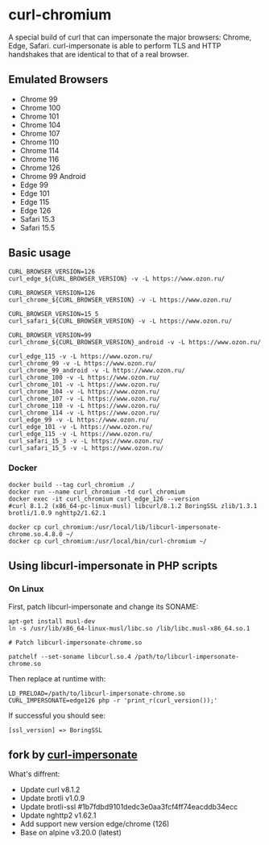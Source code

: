 # curl-chromium

A special build of curl that can impersonate the major browsers: Chrome, Edge, Safari. curl-impersonate is able to perform TLS and HTTP handshakes that are identical to that of a real browser.

## Emulated Browsers

- Chrome 99
- Chrome 100
- Chrome 101
- Chrome 104
- Chrome 107
- Chrome 110
- Chrome 114
- Chrome 116
- Chrome 126
- Chrome 99 Android
- Edge 99
- Edge 101
- Edge 115
- Edge 126
- Safari 15.3
- Safari 15.5

## Basic usage

```shell
CURL_BROWSER_VERSION=126
curl_edge_${CURL_BROWSER_VERSION} -v -L https://www.ozon.ru/

CURL_BROWSER_VERSION=126
curl_chrome_${CURL_BROWSER_VERSION} -v -L https://www.ozon.ru/

CURL_BROWSER_VERSION=15_5
curl_safari_${CURL_BROWSER_VERSION} -v -L https://www.ozon.ru/

CURL_BROWSER_VERSION=99
curl_chrome_${CURL_BROWSER_VERSION}_android -v -L https://www.ozon.ru/
```

```shell
curl_edge_115 -v -L https://www.ozon.ru/
curl_chrome_99 -v -L https://www.ozon.ru/
curl_chrome_99_android -v -L https://www.ozon.ru/
curl_chrome_100 -v -L https://www.ozon.ru/
curl_chrome_101 -v -L https://www.ozon.ru/
curl_chrome_104 -v -L https://www.ozon.ru/
curl_chrome_107 -v -L https://www.ozon.ru/
curl_chrome_110 -v -L https://www.ozon.ru/
curl_chrome_114 -v -L https://www.ozon.ru/
curl_edge_99 -v -L https://www.ozon.ru/
curl_edge_101 -v -L https://www.ozon.ru/
curl_edge_115 -v -L https://www.ozon.ru/
curl_safari_15_3 -v -L https://www.ozon.ru/
curl_safari_15_5 -v -L https://www.ozon.ru/
```

### Docker

```shell
docker build --tag curl_chromium ./
docker run --name curl_chromium -td curl_chromium
docker exec -it curl_chromium curl_edge_126 --version
#curl 8.1.2 (x86_64-pc-linux-musl) libcurl/8.1.2 BoringSSL zlib/1.3.1 brotli/1.0.9 nghttp2/1.62.1

docker cp curl_chromium:/usr/local/lib/libcurl-impersonate-chrome.so.4.8.0 ~/
docker cp curl_chromium:/usr/local/bin/curl-chromium ~/
```

## Using libcurl-impersonate in PHP scripts

### On Linux

First, patch libcurl-impersonate and change its SONAME:

```text
apt-get install musl-dev
ln -s /usr/lib/x86_64-linux-musl/libc.so /lib/libc.musl-x86_64.so.1

# Patch libcurl-impersonate-chrome.so

patchelf --set-soname libcurl.so.4 /path/to/libcurl-impersonate-chrome.so
```

Then replace at runtime with:

```text
LD_PRELOAD=/path/to/libcurl-impersonate-chrome.so CURL_IMPERSONATE=edge126 php -r 'print_r(curl_version());'
```

If successful you should see:

```text
[ssl_version] => BoringSSL
```

## fork by [curl-impersonate](https://github.com/lwthiker/curl-impersonate)

What's diffrent:
- Update curl v8.1.2
- Update brotli v1.0.9 
- Update brotli-ssl #1b7fdbd9101dedc3e0aa3fcf4ff74eacddb34ecc
- Update nghttp2 v1.62.1
- Add support new version edge/chrome (126)
- Base on alpine v3.20.0 (latest)

